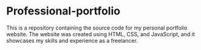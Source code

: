 # Professional-portfolio
This is a repository containing the source code for my personal portfolio website. The website was created using HTML, CSS, and JavaScript, and it showcases my skills and experience as a freelancer.
